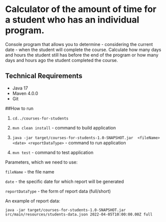 # Calculator of the amount of time for a student who has an individual program.

Console program that allows you to determine - considering the current date - when the student will complete the course.
Calculate how many days and hours the student still has before the end of the program or how many days and hours ago
the student completed the course.

## Technical Requirements

* Java 17
* Maven 4.0.0
* Git

##How to run

1) `cd../courses-for-students`

2) `mvn clean install` - command to build application

3) `java -jar target/courses-for-students-1.0-SNAPSHOT.jar  <fileName> <date> <reportDataType>` - command to run application
4) `mvn test` - command to test application

Parameters, which we need to use:

`fileName` - the file name

`date` - the specific date for which report will be generated

`reportDataType` - the form of report data (full/short)

An example of report data:

`java -jar target/courses-for-students-1.0-SNAPSHOT.jar  src/main/resources/students-data.json 2022-04-05T10:00:00.00Z full`